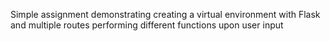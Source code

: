 Simple assignment demonstrating creating a virtual environment with Flask and multiple routes performing different functions upon user input
